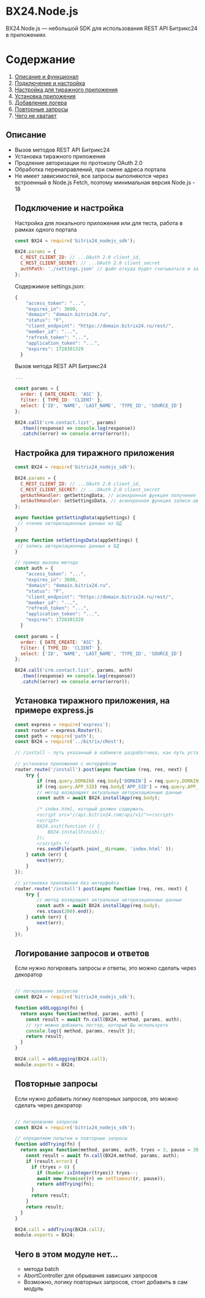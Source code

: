 # BX24.Node.js

BX24.Node.js — небольшой SDK для использования REST API Битрикс24 в приложениях

# Содержание

1. [Описание и функционал](#introduction)
2. [Подключение и настройка](#install)
3. [Настройка для тиражного приложения](#public)
4. [Установка приложения](#install)
5. [Добавление логера](#logger)
6. [Повторные запросы](#try)
7. [Чего не хватает](#need)

## <div id="introduction"></div>Описание

<ul>
<li>Вызов методов REST API Битрикс24
<li>Установка тиражного приложения
<li>Продление авторизации по протоколу OAuth 2.0
<li>Обработка перенаправлений, при смене адреса портала
<li>Не имеет зависимостей, все запросы выполняются через встроенный в Node.js Fetch, поэтому минимальная версия Node.js - 18

## <div id="install"></div>Подключение и настройка

Настройка для локального приложения или для теста, работа в рамках одного портала

```javascript
const BX24 = require('bitrix24_nodejs_sdk');

BX24.params = {
  C_REST_CLIENT_ID: // ...OAuth 2.0 client_id,
  C_REST_CLIENT_SECRET: // ...OAuth 2.0 client_secret
  authPath: './settings.json' // файл откуда будет считываться и записываться авторизация
};
```

Cодержимое settings.json:

```javascript
{
    "access_token": "...",
    "expires_in": 3600,
    "domain": "domain.bitrix24.ru",
    "status": "F",
    "client_endpoint": "https://domain.bitrix24.ru/rest/",
    "member_id": "...",
    "refresh_token": "...",
    "application_token": "...",
    "expires": 1728301329
  }
```

Вызов метода REST API Битрикс24

```javascript
...

const params = {
  order: { DATE_CREATE: 'ASC' },
  filter: { TYPE_ID: 'CLIENT' },
  select: ['ID', 'NAME', 'LAST_NAME', 'TYPE_ID', 'SOURCE_ID']
};

BX24.call('crm.contact.list', params)
  .then((response) => console.log(response))
  .catch((error) => console.error(error));
```

## <div id="local"></div>Настройка для тиражного приложения

```javascript
const BX24 = require('bitrix24_nodejs_sdk');

BX24.params = {
  C_REST_CLIENT_ID: // ...OAuth 2.0 client_id,
  C_REST_CLIENT_SECRET: // ...OAuth 2.0 client_secret
  getAuthHandler: getSettingData, // асинхронная функция получения авторизации
  setAuthHandler: setSettingsData, // асинхронная функция записи авторизации
};

async function getSettingData(appSettings) {
 // чтение авторизационных данных из БД
}

async function setSettingsData(appSettings) {
 // запись авторизационных данных в БД
}

// пример вызова метода
const auth = {
    "access_token": "...",
    "expires_in": 3600,
    "domain": "domain.bitrix24.ru",
    "status": "F",
    "client_endpoint": "https://domain.bitrix24.ru/rest/",
    "member_id": "...",
    "refresh_token": "...",
    "application_token": "...",
    "expires": 1728301329
  }

const params = {
  order: { DATE_CREATE: 'ASC' },
  filter: { TYPE_ID: 'CLIENT' },
  select: ['ID', 'NAME', 'LAST_NAME', 'TYPE_ID', 'SOURCE_ID']
};

BX24.call('crm.contact.list', params, auth)
  .then((response) => console.log(response))
  .catch((error) => console.error(error));

```

## <div id="install"></div>Установка тиражного приложения, на примере express.js

```javascript
const express = require('express');
const router = express.Router();
const path = require('path');
const BX24 = require('../bitrix/cRest');

// /install - путь указанный в кабинете разработчика, как путь установки

// установка приложения с интерфейсом
router.route('/install').post(async function (req, res, next) {
    try {
        if (req.query.DOMAIN) req.body['DOMAIN'] = req.query.DOMAIN;
        if (req.query.APP_SID) req.body['APP_SID'] = req.query.APP_SID;
        // метод возвращает актуальные авторизационные данные
        const auth = await BX24.installApp(req.body);

        /* index.html, который должен содержать
        <script src="//api.bitrix24.com/api/v1/"></script>
        <script>
        BX24.init(function () {
            BX24.installFinish();
        });
        </script> */
        res.sendFile(path.join(__dirname, 'index.html' ));
    } catch (err) {
        next(err);
    }
});

// установка приложения без интерфейса
router.route('/install').post(async function (req, res, next) {
    try {
        // метод возвращает актуальные авторизационные данные
        const auth = await BX24.installApp(req.body);
        res.staus(200).end();
    } catch (err) {
        next(err);
    }
});
```

## <div id="logger"></div>Логирование запросов и ответов

Если нужно логировать запросы и ответы, это можно сделать через декоратор

```javascript

// логирование запросов
const BX24 = require('bitrix24_nodejs_sdk');

function addLogging(fn) {
  return async function(method, params, auth) {
    const result = await fn.call(BX24, method, params, auth);
    // тут можно добавить логгер, который Вы используете
    console.log({ method, params, result });
    return result;
  }
}

BX24.call = addLogging(BX24.call);
module.exports = BX24;
```

## <div id="try"></div>Повторные запросы

Если нужно добавить логику повторных запросов, это можно сделать через декоратор

```javascript

// логирование запросов
const BX24 = require('bitrix24_nodejs_sdk');

// определяем попытки и повторные запросы
function addTrying(fn) {
  return async function(method, params, auth, tryes = 3, pause = 3000) {
    const result = await fn.call(BX24,method, params, auth);
    if (result.error) {
      if (tryes > 0) {
        if (Number.isInteger(tryes)) tryes--;
        await new Promise((r) => setTimeout(r, pause));
        return addTrying(fn);
      }
      return result;
    }
    return result;
  }
}

BX24.call = addTrying(BX24.call);
module.exports = BX24;
```

## <div id="need"></div>Чего в этом модуле нет...

<ul>
<li>метода batch
<li>AbortController для обрывания зависших запросов
<li>Возможно, логику повторных запросов, стоит добавить в сам модуль

